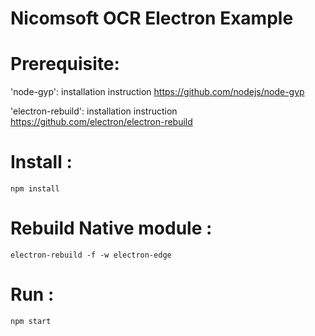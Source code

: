 # Nicomsoft OCR Electron Example

# Prerequisite:

'node-gyp': installation instruction https://github.com/nodejs/node-gyp

'electron-rebuild': installation instruction  https://github.com/electron/electron-rebuild


# Install : 
```
npm install
```

# Rebuild Native module :

```
electron-rebuild -f -w electron-edge
```

# Run :

```
npm start
```

# 
